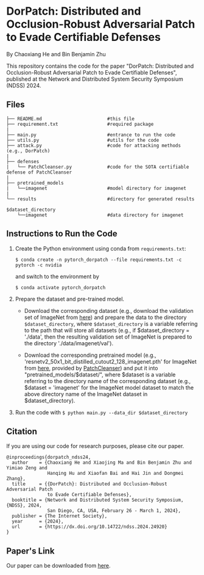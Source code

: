 # DorPatch: Distributed and Occlusion-Robust Adversarial Patch to Evade Certifiable Defenses

By Chaoxiang He and Bin Benjamin Zhu

This repository contains the code for the paper "DorPatch: Distributed and Occlusion-Robust Adversarial Patch to Evade Certifiable Defenses", published at the Network and Distributed System Security Symposium (NDSS) 2024.

## Files

```
├── README.md                        #this file 
├── requirement.txt                  #required package
| 
├── main.py                          #entrance to run the code
├── utils.py                         #utils for the code
├── attack.py                        #code for attacking methods (e.g., DorPatch)
| 
├── defenses
|   └── PatchCleanser.py             #code for the SOTA certifiable defense of PatchCleanser
|
├── pretrained_models
|   └──imagenet                      #model directory for imagenet
|
└── results                          #directory for generated results

$dataset_directory
    └──imagenet                      #data directory for imagenet
```

## Instructions to Run the Code

1. Create the Python environment using conda from `requirements.txt`:

   `$ conda create -n pytorch_dorpatch --file requirements.txt -c pytorch -c nvidia`

   and switch to the environment by

   `$ conda activate pytorch_dorpatch`

2. Prepare the dataset and pre-trained model.
    - Download the corresponding dataset (e.g., download the validation set of ImageNet from [here](https://www.image-net.org/data/ILSVRC/2012/ILSVRC2012_img_val.tar)) and prepare the data to the directory `$dataset_directory`, where `$dataset_directory` is a variable referring to the path that will store all datasets (e.g., if $dataset_directory = './data', then the resulting validation set of ImageNet is prepared to the directory './data/imagenet/val').
    
    - Download the corresponding pretrained model (e.g., 'resnetv2_50x1_bit_distilled_cutout2_128_imagenet.pth' for ImageNet from [here](https://drive.google.com/drive/folders/10H1HIhJ6V8sO99x8g4WxtTahCrTkyTCF), provided by [PatchCleanser](https://github.com/inspire-group/PatchCleanser)) and put it into "pretrained_models/$dataset/", where $dataset is a variable referring to the directory name of the corresponding dataset (e.g., $dataset = 'imagenet' for the ImageNet model dataset to match the above directory name of the ImageNet dataset in $dataset_directory).

  
3. Run the code with
   `$ python main.py --data_dir $dataset_directory`

## Citation

If you are using our code for research purposes, please cite our paper.

```
@inproceedings{dorpatch_ndss24,
  author    = {Chaoxiang He and Xiaojing Ma and Bin Benjamin Zhu and Yimiao Zeng and 
               Hanqing Hu and Xiaofan Bai and Hai Jin and Dongmei Zhang},
  title     = {{DorPatch}: Distributed and Occlusion-Robust Adversarial Patch
               to Evade Certifiable Defenses},
  booktitle = {Network and Distributed System Security Symposium, {NDSS}, 2024,
               San Diego, CA, USA, February 26 - March 1, 2024},
  publisher = {The Internet Society},
  year      = {2024},
  url       = {https://dx.doi.org/10.14722/ndss.2024.24920}
}
```

## Paper's Link
Our paper can be downloaded from [here](https://www.ndss-symposium.org/ndss-paper/dorpatch-distributed-and-occlusion-robust-adversarial-patch-to-evade-certifiable-defenses/).
